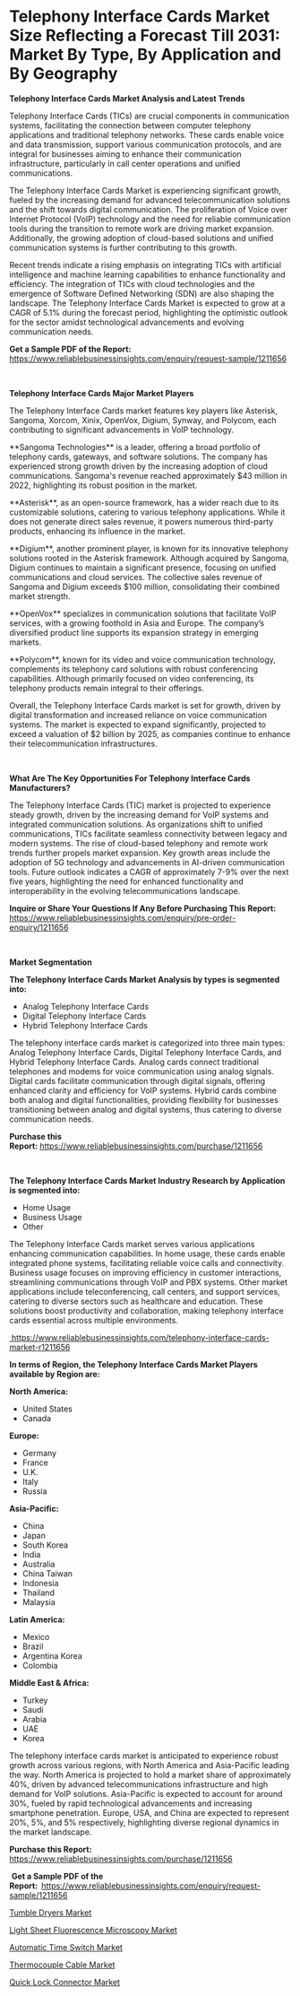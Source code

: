 <p><h1>Telephony Interface Cards Market Size Reflecting a Forecast Till 2031: Market By Type, By Application and By Geography</h1></p><p><strong>Telephony Interface Cards Market Analysis and Latest Trends</strong></p>
<p><p>Telephony Interface Cards (TICs) are crucial components in communication systems, facilitating the connection between computer telephony applications and traditional telephony networks. These cards enable voice and data transmission, support various communication protocols, and are integral for businesses aiming to enhance their communication infrastructure, particularly in call center operations and unified communications.</p><p>The Telephony Interface Cards Market is experiencing significant growth, fueled by the increasing demand for advanced telecommunication solutions and the shift towards digital communication. The proliferation of Voice over Internet Protocol (VoIP) technology and the need for reliable communication tools during the transition to remote work are driving market expansion. Additionally, the growing adoption of cloud-based solutions and unified communication systems is further contributing to this growth.</p><p>Recent trends indicate a rising emphasis on integrating TICs with artificial intelligence and machine learning capabilities to enhance functionality and efficiency. The integration of TICs with cloud technologies and the emergence of Software Defined Networking (SDN) are also shaping the landscape. The Telephony Interface Cards Market is expected to grow at a CAGR of 5.1% during the forecast period, highlighting the optimistic outlook for the sector amidst technological advancements and evolving communication needs.</p></p>
<p><strong>Get a Sample PDF of the Report:&nbsp;</strong> <a href="https://www.reliablebusinessinsights.com/enquiry/request-sample/1211656?utm_campaign=48&utm_medium=2&utm_source=Github&utm_content=ia&utm_term=17122024&utm_id=telephony-interface-cards">https://www.reliablebusinessinsights.com/enquiry/request-sample/1211656</a></p>
<p>&nbsp;</p>
<p><strong>Telephony Interface Cards Major Market Players</strong></p>
<p><p>The Telephony Interface Cards market features key players like Asterisk, Sangoma, Xorcom, Xinix, OpenVox, Digium, Synway, and Polycom, each contributing to significant advancements in VoIP technology.</p><p>**Sangoma Technologies** is a leader, offering a broad portfolio of telephony cards, gateways, and software solutions. The company has experienced strong growth driven by the increasing adoption of cloud communications. Sangoma's revenue reached approximately $43 million in 2022, highlighting its robust position in the market.</p><p>**Asterisk**, as an open-source framework, has a wider reach due to its customizable solutions, catering to various telephony applications. While it does not generate direct sales revenue, it powers numerous third-party products, enhancing its influence in the market.</p><p>**Digium**, another prominent player, is known for its innovative telephony solutions rooted in the Asterisk framework. Although acquired by Sangoma, Digium continues to maintain a significant presence, focusing on unified communications and cloud services. The collective sales revenue of Sangoma and Digium exceeds $100 million, consolidating their combined market strength.</p><p>**OpenVox** specializes in communication solutions that facilitate VoIP services, with a growing foothold in Asia and Europe. The company’s diversified product line supports its expansion strategy in emerging markets.</p><p>**Polycom**, known for its video and voice communication technology, complements its telephony card solutions with robust conferencing capabilities. Although primarily focused on video conferencing, its telephony products remain integral to their offerings.</p><p>Overall, the Telephony Interface Cards market is set for growth, driven by digital transformation and increased reliance on voice communication systems. The market is expected to expand significantly, projected to exceed a valuation of $2 billion by 2025, as companies continue to enhance their telecommunication infrastructures.</p></p>
<p>&nbsp;</p>
<p><strong>What Are The Key Opportunities For Telephony Interface Cards Manufacturers?</strong></p>
<p><p>The Telephony Interface Cards (TIC) market is projected to experience steady growth, driven by the increasing demand for VoIP systems and integrated communication solutions. As organizations shift to unified communications, TICs facilitate seamless connectivity between legacy and modern systems. The rise of cloud-based telephony and remote work trends further propels market expansion. Key growth areas include the adoption of 5G technology and advancements in AI-driven communication tools. Future outlook indicates a CAGR of approximately 7-9% over the next five years, highlighting the need for enhanced functionality and interoperability in the evolving telecommunications landscape.</p></p>
<p><strong>Inquire or Share Your Questions If Any Before Purchasing This Report:</strong> <a href="https://www.reliablebusinessinsights.com/enquiry/pre-order-enquiry/1211656?utm_campaign=48&utm_medium=2&utm_source=Github&utm_content=ia&utm_term=17122024&utm_id=telephony-interface-cards">https://www.reliablebusinessinsights.com/enquiry/pre-order-enquiry/1211656</a></p>
<p>&nbsp;</p>
<p><strong>Market Segmentation</strong></p>
<p><strong>The Telephony Interface Cards Market Analysis by types is segmented into:</strong></p>
<p><ul><li>Analog Telephony Interface Cards</li><li>Digital Telephony Interface Cards</li><li>Hybrid Telephony Interface Cards</li></ul></p>
<p><p>The telephony interface cards market is categorized into three main types: Analog Telephony Interface Cards, Digital Telephony Interface Cards, and Hybrid Telephony Interface Cards. Analog cards connect traditional telephones and modems for voice communication using analog signals. Digital cards facilitate communication through digital signals, offering enhanced clarity and efficiency for VoIP systems. Hybrid cards combine both analog and digital functionalities, providing flexibility for businesses transitioning between analog and digital systems, thus catering to diverse communication needs.</p></p>
<p><strong>Purchase this Report:&nbsp;</strong><a href="https://www.reliablebusinessinsights.com/purchase/1211656?utm_campaign=48&utm_medium=2&utm_source=Github&utm_content=ia&utm_term=17122024&utm_id=telephony-interface-cards">https://www.reliablebusinessinsights.com/purchase/1211656</a></p>
<p>&nbsp;</p>
<p><strong>The Telephony Interface Cards Market Industry Research by Application is segmented into:</strong></p>
<p><ul><li>Home Usage</li><li>Business Usage</li><li>Other</li></ul></p>
<p><p>The Telephony Interface Cards market serves various applications enhancing communication capabilities. In home usage, these cards enable integrated phone systems, facilitating reliable voice calls and connectivity. Business usage focuses on improving efficiency in customer interactions, streamlining communications through VoIP and PBX systems. Other market applications include teleconferencing, call centers, and support services, catering to diverse sectors such as healthcare and education. These solutions boost productivity and collaboration, making telephony interface cards essential across multiple environments.</p></p>
<p><a href="https://www.reliablebusinessinsights.com/telephony-interface-cards-market-r1211656?utm_campaign=48&utm_medium=2&utm_source=Github&utm_content=ia&utm_term=17122024&utm_id=telephony-interface-cards">&nbsp;https://www.reliablebusinessinsights.com/telephony-interface-cards-market-r1211656</a></p>
<p><strong>In terms of Region, the Telephony Interface Cards Market Players available by Region are:</strong></p>
<p>
    <p> <strong> North America: </strong>
        <ul>
            <li>United States</li>
            <li>Canada</li>
        </ul>
        </p> 
    <p> <strong> Europe: </strong>
        <ul>
            <li>Germany</li>
            <li>France</li>
            <li>U.K.</li>
            <li>Italy</li>
            <li>Russia</li>
        </ul>
        </p> 
    <p> <strong> Asia-Pacific: </strong>
        <ul>
            <li>China</li>
            <li>Japan</li>
            <li>South Korea</li>
            <li>India</li>
            <li>Australia</li>
            <li>China Taiwan</li>
            <li>Indonesia</li>
            <li>Thailand</li>
            <li>Malaysia</li>
        </ul>
        </p> 
    <p> <strong> Latin America: </strong>
        <ul>
            <li>Mexico</li>
            <li>Brazil</li>
            <li>Argentina Korea</li>
            <li>Colombia</li>
        </ul>
        </p> 
    <p> <strong> Middle East & Africa: </strong>
        <ul>
            <li>Turkey</li>
            <li>Saudi</li>
            <li>Arabia</li>
            <li>UAE</li>
            <li>Korea</li>
        </ul>
    </p>
    </p>
<p><p>The telephony interface cards market is anticipated to experience robust growth across various regions, with North America and Asia-Pacific leading the way. North America is projected to hold a market share of approximately 40%, driven by advanced telecommunications infrastructure and high demand for VoIP solutions. Asia-Pacific is expected to account for around 30%, fueled by rapid technological advancements and increasing smartphone penetration. Europe, USA, and China are expected to represent 20%, 5%, and 5% respectively, highlighting diverse regional dynamics in the market landscape.</p></p>
<p><strong>Purchase this Report: </strong><a href="https://www.reliablebusinessinsights.com/purchase/1211656?utm_campaign=48&utm_medium=2&utm_source=Github&utm_content=ia&utm_term=17122024&utm_id=telephony-interface-cards">https://www.reliablebusinessinsights.com/purchase/1211656</a></p>
<p>&nbsp;<strong>Get a Sample PDF of the Report:&nbsp;&nbsp;</strong><a href="https://www.reliablebusinessinsights.com/enquiry/request-sample/1211656?utm_campaign=48&utm_medium=2&utm_source=Github&utm_content=ia&utm_term=17122024&utm_id=telephony-interface-cards">https://www.reliablebusinessinsights.com/enquiry/request-sample/1211656</a></p>
<p><strong></strong></p>
<p><p><a href="https://www.linkedin.com/pulse/intense-competition-growth-expected-tumble-dryers-market-projected-tfcee?utm_campaign=48&utm_medium=2&utm_source=Github&utm_content=ia&utm_term=17122024&utm_id=telephony-interface-cards">Tumble Dryers Market</a></p><p><a href="https://github.com/kathiestrine5ty/Market-Research-Report-List-1/blob/main/light-sheet-fluorescence-microscopy-market.md?utm_campaign=48&utm_medium=2&utm_source=Github&utm_content=ia&utm_term=17122024&utm_id=telephony-interface-cards">Light Sheet Fluorescence Microscopy Market</a></p><p><a href="https://www.linkedin.com/pulse/in-depth-analysis-global-automatic-time-switch-market-size-80ite?utm_campaign=48&utm_medium=2&utm_source=Github&utm_content=ia&utm_term=17122024&utm_id=telephony-interface-cards">Automatic Time Switch Market</a></p><p><a href="https://www.linkedin.com/pulse/positive-outlook-thermocouple-cable-market-trend-analysis-uhfue?utm_campaign=48&utm_medium=2&utm_source=Github&utm_content=ia&utm_term=17122024&utm_id=telephony-interface-cards">Thermocouple Cable Market</a></p><p><a href="https://www.linkedin.com/pulse/detailed-analysis-quick-lock-connector-market-growth-from-2024-bexje?utm_campaign=48&utm_medium=2&utm_source=Github&utm_content=ia&utm_term=17122024&utm_id=telephony-interface-cards">Quick Lock Connector Market</a></p></p>